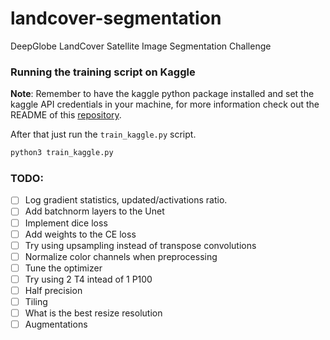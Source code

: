 # landcover-segmentation

DeepGlobe LandCover Satellite Image Segmentation Challenge

### Running the training script on Kaggle

**Note**: Remember to have the kaggle python package installed and set the kaggle 
API credentials in your machine, for more information check out the README of this 
[repository](https://github.com/Kaggle/kaggle-api).

After that just run the `train_kaggle.py` script.
```bash
python3 train_kaggle.py
```
### TODO:

- [ ] Log gradient statistics, updated/activations ratio.
- [ ] Add batchnorm layers to the Unet
- [ ] Implement dice loss
- [ ] Add weights to the CE loss 
- [ ] Try using upsampling instead of transpose convolutions
- [ ] Normalize color channels when preprocessing
- [ ] Tune the optimizer
- [ ] Try using 2 T4 intead of 1 P100
- [ ] Half precision
- [ ] Tiling
- [ ] What is the best resize resolution
- [ ] Augmentations

